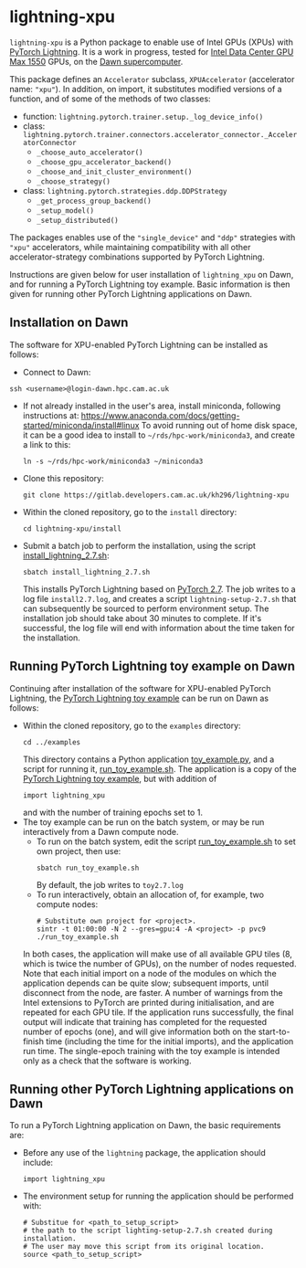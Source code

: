 # lightning-xpu

`lightning-xpu`  is a Python package to enable use of Intel GPUs (XPUs) with [PyTorch Lightning](https://github.com/Lightning-AI/pytorch-lightning).  It is a work in progress, tested for [Intel Data Center GPU Max 1550](https://www.intel.com/content/www/us/en/products/sku/232873/intel-data-center-gpu-max-1550/specifications.html) GPUs, on the [Dawn supercomputer](https://www.hpc.cam.ac.uk/d-w-n).

This package defines an `Accelerator` subclass, `XPUAccelerator` (accelerator name: `"xpu"`).  In addition, on import, it substitutes modified versions of a function, and of some of the methods of two classes:
- function: `lightning.pytorch.trainer.setup._log_device_info()`
- class: `lightning.pytorch.trainer.connectors.accelerator_connector._AcceleratorConnector`
	- `_choose_auto_accelerator()`
	- `_choose_gpu_accelerator_backend()`
	-  `_choose_and_init_cluster_environment()`
	-  `_choose_strategy()`
-  class: `lightning.pytorch.strategies.ddp.DDPStrategy`
	- `_get_process_group_backend()`
	- `_setup_model()`
	-  `_setup_distributed()`

The packages enables use of the `"single_device"` and `"ddp"` strategies with `"xpu"` accelerators, while maintaining compatibility with all other accelerator-strategy combinations supported by PyTorch Lightning.

Instructions are given below for user installation of `lightning_xpu` on Dawn, and for running a PyTorch Lightning toy example.  Basic information is then given for running other PyTorch Lightning applications on Dawn.

## Installation on Dawn

The software for XPU-enabled PyTorch Lightning can be installed as follows:
- Connect to Dawn:
```
ssh <username>@login-dawn.hpc.cam.ac.uk
```
- If not already installed in the user's area, install miniconda, following instructions at:
    https://www.anaconda.com/docs/getting-started/miniconda/install#linux
    To avoid running out of home disk space, it can be a good idea to install to
    `~/rds/hpc-work/miniconda3`, and create a link to this: 
  ```
  ln -s ~/rds/hpc-work/miniconda3 ~/miniconda3
  ```
- Clone this repository:
    ```
    git clone https://gitlab.developers.cam.ac.uk/kh296/lightning-xpu
    ```
- Within the cloned repository, go to the `install` directory:
    ```
    cd lightning-xpu/install
    ```
- Submit a batch job to perform the installation, using the script [install_lightning_2.7.sh](install/install_lightning_2.7.sh):
    ```
    sbatch install_lightning_2.7.sh
     ```
     This installs PyTorch Lightning based on [PyTorch 2.7](https://pytorch.org/blog/pytorch-2-7/).  The job writes to a log file `install2.7.log`, and creates a script `lightning-setup-2.7.sh` that can subsequently be sourced to perform environment setup.  The installation job should take about 30 minutes to complete.  If it's successful, the log file will end with information about the time taken for the installation.

## Running PyTorch Lightning toy example on Dawn

Continuing after installation of the software for XPU-enabled PyTorch Lightning, the [PyTorch Lightning toy example](https://github.com/Lightning-AI/pytorch-lightning?tab=readme-ov-file#pytorch-lightning-example) can be run on Dawn as follows:

- Within the cloned repository, go to the `examples` directory:
	```
	cd ../examples
	```
	This directory contains a Python application [toy_example.py](examples/toy_example.py), and a script for running it, [run_toy_example.sh](examples/run_toy_example.sh).   The application is a copy of the [PyTorch Lightning toy example](https://github.com/Lightning-AI/pytorch-lightning?tab=readme-ov-file#pytorch-lightning-example), but with addition of
	```
	import lightning_xpu
	```
	and with the number of training epochs set to 1.
- The toy example can be run on the batch system, or may be run interactively from a Dawn compute node.
	- To run  on the batch system, edit the script [run_toy_example.sh](examples/run_toy_example.sh) to set own project, then use:
		```
		sbatch run_toy_example.sh
		```
		By default, the job writes to `toy2.7.log`
	- To run interactively, obtain an allocation of, for example, two compute nodes:
		```
		# Substitute own project for <project>.
		sintr -t 01:00:00 -N 2 --gres=gpu:4 -A <project> -p pvc9
		./run_toy_example.sh
		```
	In both cases, the application will make use of all available GPU tiles (8, which is twice the number of GPUs), on the number of nodes requested.  Note that each initial import on a node of the modules on which the application depends can be quite slow; subsequent imports, until disconnect from the node, are faster.  A number of warnings from the Intel extensions to PyTorch are printed during initialisation, and are repeated for each GPU tile.  If the application runs successfully, the final output will indicate that training has completed for the requested number of epochs (one), and will give information both on the start-to-finish time (including the time for the initial imports), and the application run time.  The single-epoch training with the toy example is intended only as a check that the software is working.

## Running other PyTorch Lightning applications on Dawn

To run a PyTorch Lightning application on Dawn, the basic requirements are:

- Before any use of the `lightning` package, the application should include:
	```
	import lightning_xpu
	```
- The environment setup for running the application should be performed with:
	```
	# Substitue for <path_to_setup_script>
	# the path to the script lighting-setup-2.7.sh created during installation.
	# The user may move this script from its original location.
	source <path_to_setup_script>
	```

